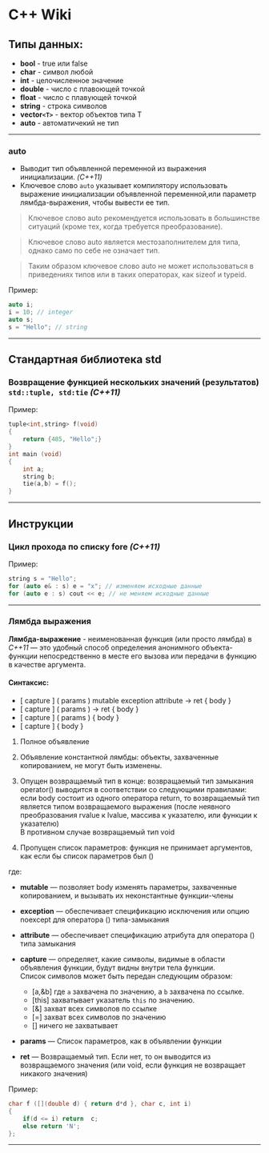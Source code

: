 # C++ Wiki

## Типы данных:
* **bool** - true или false
* **char** - символ любой
* **int** - целочисленное значение
* **double** - число с плавоющей точкой
* **float** - число с плавующей точкой
* **string** - строка символов
* **vector`<T>`** - вектор объектов типа T
* **auto** - автоматичекий не тип

---
### auto
* Выводит тип объявленной переменной из выражения инициализации. _(C++11)_  
* Ключевое слово `auto` указывает компилятору использовать выражение инициализации объявленной переменной,или параметр лямбда-выражения, чтобы вывести ее тип.

>Ключевое слово auto рекомендуется использовать в большинстве ситуаций (кроме тех, когда требуется преобразование).

>Ключевое слово auto является местозаполнителем для типа, однако само по себе не означает тип. 

>Таким образом ключевое слово auto не может использоваться в приведениях типов или в таких операторах, как sizeof и typeid.  

Пример:
```c++
auto i;
i = 10; // integer
auto s;
s = "Hello"; // string
```
---

## Стандартная библиотека std
### Возвращение функцией нескольких значений (результатов) `std::tuple, std:tie` _(C++11)_

Пример:

```c++
tuple<int,string> f(void)
{
	return {485, "Hello";}
}
int main (void) 
{
	int a;
	string b;
	tie(a,b) = f();
}
```
---
## Инструкции

### Цикл прохода по списку fore _(C++11)_

Пример:
```c++
string s = "Hello";
for (auto e& : s) e = "x"; // изменяем исходные данные
for (auto e : s) cout << e; // не меняем исходные данные
```
---

### Лямбда выражения

**Лямбда-выражение** - неименованная функция (или просто лямбда) в _C++11_ — это удобный способ определения анонимного объекта-функции непосредственно в месте его вызова или передачи в функцию в качестве аргумента.

#### Синтаксис:

* [ capture ] ( params ) mutable exception attribute -> ret { body }
* [ capture ] ( params ) -> ret { body }
* [ capture ] ( params ) { body }
* [ capture ] { body }

1) Полное объявление

2) Объявление константной лямбды: объекты, захваченные копированием, не могут быть изменены.

3) Опущен возвращаемый тип в конце: возвращаемый тип замыкания operator() выводится в соответствии со следующими правилами:  
если body состоит из одного оператора return, то возвращаемый тип является типом возвращаемого выражения   (после неявного преобразования rvalue к lvalue, массива к указателю, или функции к указателю)  
В противном случае возвращаемый тип void  

4) Пропущен список параметров: функция не принимает аргументов, как если бы список параметров был ()

где:

* **mutable**	—	позволяет body изменять параметры, захваченные копированием, и вызывать их неконстантные функции-члены  
* **exception**	—	обеспечивает спецификацию исключения или опцию noexcept для оператора () типа-замыкания  
* **attribute**	—	обеспечивает спецификацию атрибута для оператора () типа замыкания  
* **capture**	—	определяет, какие символы, видимые в области объявления функции, ​​будут видны внутри тела функции.  
Список символов может быть передан следующим образом:  

  - [a,&b] где `a` захвачена по значению, а `b` захвачена по ссылке.
  - [this] захватывает указатель `this` по значению.
  - [&] захват всех символов по ссылке
  - [=] захват всех символов по значению
  - [] ничего не захватывает

* **params** —  Список параметров, как в объявлении функции
* **ret**	—	Возвращаемый тип. Если нет, то он выводится из возвращаемого значения (или void, если функция не возвращает никакого значения)

Пример:
```c++
char f ([](double d) { return d*d }, char c, int i)
{
	if(d <= i) return  c;
	else return 'N';
};
```
---
